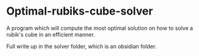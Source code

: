 # Optimal-rubiks-cube-solver
A program which will compute the most optimal solution on how to solve a rubik's cube in an efficient manner.

Full write up in the solver folder, which is an obsidian folder.